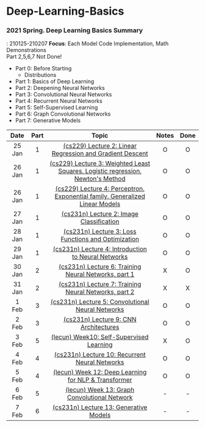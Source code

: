 # Deep-Learning-Basics

### 2021 Spring. Deep Learning Basics Summary

: 210125-210207
**Focus**: Each Model Code Implementation, Math Demonstrations  
Part 2,5,6,7 Not Done!

- Part 0: Before Starting
  - Distributions
- Part 1: Basics of Deep Learning
- Part 2: Deepening Neural Networks
- Part 3: Convolutional Neural Networks
- Part 4: Recurrent Neural Networks
- Part 5: Self-Supervised Learning
- Part 6: Graph Convolutional Networks
- Part 7: Generative Models

|  Date  | Part |                                             Topic                                             | Notes | Done |
| :----: | :--: | :-------------------------------------------------------------------------------------------: | :---: | :--: |
| 25 Jan |  1   |            [(cs229) Lecture 2: Linear Regression and Gradient Descent][cs229-lec2]            |   O   |  O   |
| 26 Jan |  1   | [(cs229) Lecture 3: Weighted Least Squares. Logistic regression. Newton's Method][cs229-lec3] |   O   |  O   |
| 26 Jan |  1   |  [(cs229) Lecture 4: Perceptron. Exponential family. Generalized Linear Models][cs229-lec4]   |   O   |  O   |
| 27 Jan |  1   |                    [(cs231n) Lecture 2: Image Classification][cs231n-lec2]                    |   O   |  O   |
| 28 Jan |  1   |              [(cs231n) Lecture 3: Loss Functions and Optimization][cs231n-lec3]               |   O   |  O   |
| 29 Jan |  1   |              [(cs231n) Lecture 4: Introduction to Neural Networks][cs231n-lec4]               |   O   |  O   |
| 30 Jan |  2   |              [(cs231n) Lecture 6: Training Neural Networks, part 1][cs231n-lec6]              |   X   |  O   |
| 31 Jan |  2   |              [(cs231n) Lecture 7: Training Neural Networks, part 2][cs231n-lec7]              |   X   |  X   |
| 1 Feb  |  3   |               [(cs231n) Lecture 5: Convolutional Neural Networks][cs231n-lec5]                |   O   |  O   |
| 2 Feb  |  3   |                     [(cs231n) Lecture 9: CNN Architectures][cs231n-lec9]                      |   O   |  O   |
| 3 Feb  |  5   |                     [(lecun) Week10: Self-Supervised Learning][lecun-ssl]                     |   X   |  O   |
| 4 Feb  |  4   |                [(cs231n) Lecture 10: Recurrent Neural Networks][cs231n-lec10]                 |   O   |  O   |
| 5 Feb  |  4   |               [(lecun) Week 12: Deep Learning for NLP & Transformer][lecun-nlp]               |   O   |  O   |
| 6 Feb  |  5   |                   [(lecun) Week 13: Graph Convolutional Network][lecun-gcn]                   |   -   |  -   |
| 7 Feb  |  6   |                    [(cs231n) Lecture 13: Generative Models][cs231n-lec13]                     |   -   |  -   |

[cs229-lec2]: https://youtu.be/4b4MUYve_U8
[cs229-lec3]: https://youtu.be/het9HFqo1TQ
[cs229-lec4]: https://youtu.be/iZTeva0WSTQ
[cs231n-lec2]: https://youtu.be/OoUX-nOEjG0
[cs231n-lec3]: https://youtu.be/h7iBpEHGVNc
[cs231n-lec4]: https://youtu.be/d14TUNcbn1k
[cs231n-lec5]: https://youtu.be/bNb2fEVKeEo
[cs231n-lec6]: https://youtu.be/wEoyxE0GP2M
[cs231n-lec7]: https://youtu.be/_JB0AO7QxSA
[cs231n-lec9]: https://youtu.be/DAOcjicFr1Y
[cs231n-lec10]: https://youtu.be/6niqTuYFZLQ
[cs231n-lec13]: https://youtu.be/5WoItGTWV54
[lecun-ssl]: https://youtu.be/0KeR6i1_56g
[lecun-nlp]: https://youtu.be/6D4EWKJgNn0
[lecun-gcn]: https://youtu.be/Iiv9R6BjxHM
